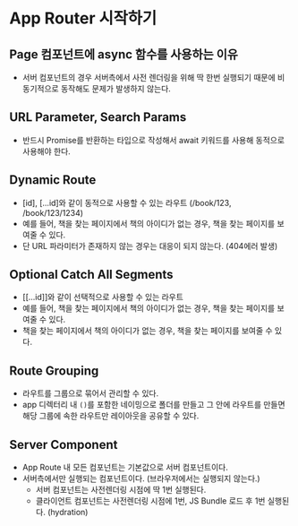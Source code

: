 # App Router 시작하기

## Page 컴포넌트에 async 함수를 사용하는 이유

- 서버 컴포넌트의 경우 서버측에서 사전 렌더링을 위해 딱 한번 실행되기 때문에 비동기적으로 동작해도 문제가 발생하지 않는다.

## URL Parameter, Search Params

- 반드시 Promise를 반환하는 타입으로 작성해서 await 키워드를 사용해 동적으로 사용해야 한다.

## Dynamic Route

- [id], [...id]와 같이 동적으로 사용할 수 있는 라우트 (/book/123, /book/123/1234)
- 예를 들어, 책을 찾는 페이지에서 책의 아이디가 없는 경우, 책을 찾는 페이지를 보여줄 수 있다.
- 단 URL 파라미터가 존재하지 않는 경우는 대응이 되지 않는다. (404에러 발생)

## Optional Catch All Segments

- [[...id]]와 같이 선택적으로 사용할 수 있는 라우트
- 예를 들어, 책을 찾는 페이지에서 책의 아이디가 없는 경우, 책을 찾는 페이지를 보여줄 수 있다.
- 책을 찾는 페이지에서 책의 아이디가 없는 경우, 책을 찾는 페이지를 보여줄 수 있다.

## Route Grouping

- 라우트를 그룹으로 묶어서 관리할 수 있다.
- app 디렉터리 내 `()`를 포함한 네이밍으로 폴더를 만들고 그 안에 라우트를 만들면 해당 그룹에 속한 라우트만 레이아웃을 공유할 수 있다.

## Server Component

- App Route 내 모든 컴포넌트는 기본값으로 서버 컴포넌트이다.
- 서버측에서만 실행되는 컴포넌트이다. (브라우저에서는 실행되지 않는다.)
  - 서버 컴포넌트는 사전렌더링 시점에 딱 1번 실행된다.
  - 클라이언트 컴포넌트는 사전렌더링 시점에 1번, JS Bundle 로드 후 1번 실행된다. (hydration)
